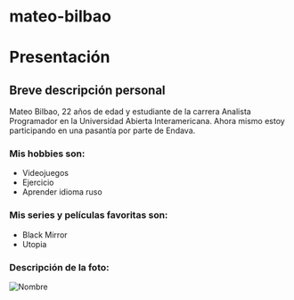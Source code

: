 # mateo-bilbao

# Presentación

## Breve descripción personal

Mateo Bilbao, 22 años de edad y estudiante de la carrera Analista Programador en la Universidad Abierta Interamericana. Ahora mismo estoy participando en una pasantía por parte de Endava.

### Mis hobbies son:
- Videojuegos
- Ejercicio
- Aprender idioma ruso

### Mis series y películas favoritas son:
- Black Mirror
- Utopia

### Descripción de la foto:
![Nombre](https://i.makeagif.com/media/3-04-2016/obP3Ta.gif)
